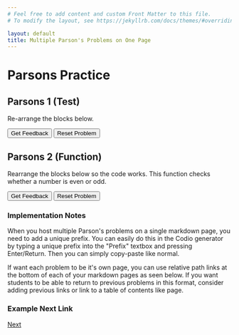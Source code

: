 ```yaml
---
# Feel free to add content and custom Front Matter to this file.
# To modify the layout, see https://jekyllrb.com/docs/themes/#overriding-theme-defaults

layout: default
title: Multiple Parson's Problems on One Page
---
```

# Parsons Practice

## Parsons 1 (Test)
Re-arrange the blocks below.

<div id="code-1-sortableTrash" class="sortable-code"></div> 
<div id="code-1-sortable" class="sortable-code"></div> 
<div style="clear:both;"></div> 
<p> 
    <input id="code-1-feedbackLink" value="Get Feedback" type="button" /> 
    <input id="code-1-newInstanceLink" value="Reset Problem" type="button" /> 
</p> 
<script type="text/javascript"> 
(function(){
  var initial = "num1 = int(input(&#039;Enter number 1: &#039;))\n" +
    "num2 = int(input(&#039;Enter number 2: &#039;))\n" +
    "answer = num1 + num2\n" +
    "print(answer)";
  var parsonsPuzzle = new ParsonsWidget({
    "sortableId": "code-1-sortable",
    "max_wrong_lines": 10,
    "grader": ParsonsWidget._graders.LineBasedGrader,
    "exec_limit": 2500,
    "can_indent": true,
    "x_indent": 50,
    "lang": "en",
    "show_feedback": true
  });
  parsonsPuzzle.init(initial);
  parsonsPuzzle.shuffleLines();
  $("#code-1-newInstanceLink").click(function(event){ 
      event.preventDefault(); 
      parsonsPuzzle.shuffleLines(); 
  }); 
  $("#code-1-feedbackLink").click(function(event){ 
      event.preventDefault(); 
      parsonsPuzzle.getFeedback(); 
  }); 
})(); 
</script>


## Parsons 2 (Function)
Rearrange the blocks below so the code works. This function checks whether a number is even or odd.

<div id="function-1-sortableTrash" class="sortable-code"></div> 
<div id="function-1-sortable" class="sortable-code"></div> 
<div style="clear:both;"></div> 
<p> 
    <input id="function-1-feedbackLink" value="Get Feedback" type="button" /> 
    <input id="function-1-newInstanceLink" value="Reset Problem" type="button" /> 
</p> 
<script type="text/javascript"> 
(function(){
  var initial = "def check_even_odd(number):\n" +
    "    if number % 2 == 0:\n" +
    "        result = &quot;even&quot;\n" +
    "    else:\n" +
    "        result = &quot;odd&quot;\n" +
    "    \n" +
    "    return result\n" +
    "num = int(input(&quot;Enter a number: &quot;))\n" +
    "answer = check_even_odd(num)\n" +
    "print(f&quot;The number {num} is {answer}.&quot;)";
  var parsonsPuzzle = new ParsonsWidget({
    "sortableId": "function-1-sortable",
    "max_wrong_lines": 10,
    "grader": ParsonsWidget._graders.LineBasedGrader,
    "exec_limit": 2500,
    "can_indent": true,
    "x_indent": 50,
    "lang": "en",
    "show_feedback": true
  });
  parsonsPuzzle.init(initial);
  parsonsPuzzle.shuffleLines();
  $("#function-1-newInstanceLink").click(function(event){ 
      event.preventDefault(); 
      parsonsPuzzle.shuffleLines(); 
  }); 
  $("#function-1-feedbackLink").click(function(event){ 
      event.preventDefault(); 
      parsonsPuzzle.getFeedback(); 
  }); 
})(); 
</script>

### Implementation Notes

When you host multiple Parson's problems on a single markdown page, you need to add a unique prefix. You can easily do this in the Codio generator by typing a unique prefix into the "Prefix" textbox and pressing Enter/Return. Then you can simply copy-paste like normal.

If want each problem to be it's own page, you can use relative path links at the bottom of each of your markdown pages as seen below. If you want students to be able to return to previous problems in this format, consider adding previous links or link to a table of contents like page.

### Example Next Link
[Next](./parsons/example1.html)
